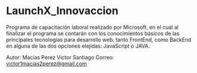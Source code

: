 # LaunchX_Innovaccion
Programa de capacitación laboral realizado por Microsoft, en el cual al finalizar el programa se contarán con los conocimientos básicos de las principales tecnologías para desarrollo web, tanto FrontEnd, como BackEnd en alguna de las dos opciones elejidas: JavaScript o JAVA.

Autor: Macias Perez Victor Santiago
Correo: victor1macias2perez@gmail.com
